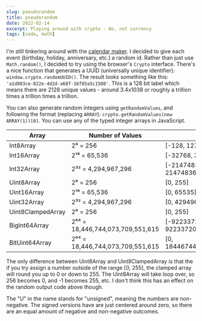```yaml
---
slug: pseudorandom
title: pseudorandom
date: 2022-02-14
excerpt: Playing around with crypto - No, not currency
tags: [code, math]
---
```


I'm still tinkering around with the [calendar maker](https://calendar.ihtfy.com/). I decided to give each event (birthday, holiday, anniversary, etc.) a random id. Rather than just use `Math.random()`, I decided to try using the browser's `Crypto` interface. There's a nice function that generates a UUID (universally unique identifier): `window.crypto.randomUUID()`. The result looks something like this: `'a1d803ce-822e-4d2d-a68f-16f85a5c1508'`. This is a 128 bit label which means there are 2128 unique values - around 3.4x1038 or roughly a trillion times a trillion times a trillion.

You can also generate random integers using `getRandomValues`, and following the format (replacing `ARRAY`): `crypto.getRandomValues(new ARRAY(1))[0]`. You can use any of the typed integer arrays in JavaScript.

| Array             | Number of Values                 | Range                                       |     |     |
| ----------------- | -------------------------------- | ------------------------------------------- | --- | --- |
| Int8Array         | 2⁸ = 256                         | [-128, 127]                                 |     |     |
| Int16Array        | 2¹⁶ = 65,536                     | [-32768, 32767]                             |     |     |
| Int32Array        | 2³² = 4,294,967,296              | [-2147483648, 2147483647]                   |     |     |
| Uint8Array        | 2⁸ = 256                         | [0, 255]                                    |     |     |
| Uint16Array       | 2¹⁶ = 65,536                     | [0, 65535]                                  |     |     |
| Uint32Array       | 2³² = 4,294,967,296              | [0, 4294967295]                             |     |     |
| Uint8ClampedArray | 2⁸ = 256                         | [0, 255]                                    |     |     |
| BigInt64Array     | 2⁶⁴ = 18,446,744,073,709,551,615 | [-9223372036854775808, 9223372036854775807] |     |     |
| BitUint64Array    | 2⁶⁴ = 18,446,744,073,709,551,615 | [0, 18446744073709551615]                   |     |     |

The only difference between Uint8Array and Uint8ClampedArray is that the if you try assign a number outside of the range [0, 255], the clamped array will round you up to 0 or down to 255. The Uint8Array will take loop over, so 256 becomes 0, and -1 becomes 255, etc. I don't think this has an effect on the random output code above though.

The "U" in the name stands for "unsigned", meaning the numbers are non-negative. The signed versions have are just centered around zero, so there are an equal amount of negative and non-negative outcomes.
